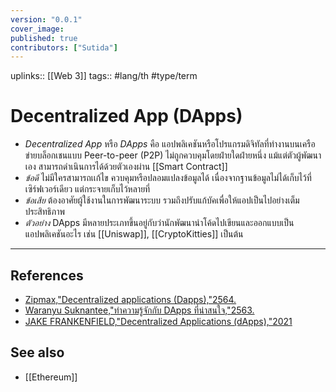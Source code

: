 ```yaml
---
version: "0.0.1"
cover_image:
published: true
contributors: ["Sutida"]
---
```

uplinks:: [[Web 3]]
tags:: #lang/th #type/term

# Decentralized App (DApps)
- *Decentralized App* หรือ *DApps* คือ แอปพลิเคชันหรือโปรแกรมดิจิทัลที่ทำงานบนเครือข่ายบล็อกเชนแบบ Peer-to-peer (P2P) ไม่ถูกควบคุมโดยฝ่ายใดฝ่ายหนึ่ง แม้แต่ตัวผู้พัฒนาเอง สามารถดำเนินการได้ด้วยตัวเองผ่าน [[Smart Contract]] 
- *ข้อดี* ไม่มีใครสามารถเเก้ไข ควบคุมหรือปลอมแปลงข้อมูลได้ เนื่องจากฐานข้อมูลไม่ได้เก็บไว้ที่เซิร์ฟเวอร์เดียว แต่กระจายเก็บไว้หลายที่ 
- *ข้อเสีย* ต้องอาศัยผู้ใช้งานในการพัฒนาระบบ รวมถึงปรับแก้บัคเพื่อให้แอปเป็นไปอย่างเต็มประสิทธิภาพ 
- *ตัวอย่าง* DApps มีหลายประเภทขึ้นอยู่กับว่านักพัฒนานำโค้ดไปเขียนและออกแบบเป็นแอปพลิเคชันอะไร เช่น [[Uniswap]], [[CryptoKitties]] เป็นต้น
---
## References
- [Zipmax,"Decentralized applications (Dapps),"2564.](https://zipmex.com/th/glossary/dapps/)
- [Waranyu Suknantee,"ทำความรู้จักกับ DApps ที่น่าสนใจ,"2563.](https://medium.com/bitkub/dapps-35ef97fa2495)
- [JAKE FRANKENFIELD,"Decentralized Applications (dApps),"2021](https://www.investopedia.com/terms/d/decentralized-applications-dapps.asp)
## See also 
- [[Ethereum]]

